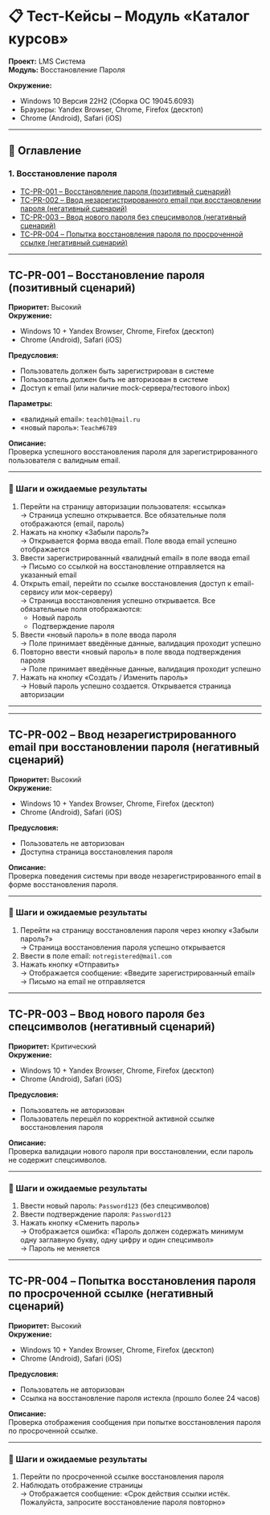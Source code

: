 # 📋 Тест-Кейсы – Модуль «Каталог курсов»

**Проект:** LMS Система  
**Модуль:** Восстановление Пароля  

**Окружение:**  
- Windows 10 Версия 22H2 (Сборка ОС 19045.6093)  
- Браузеры: Yandex Browser, Chrome, Firefox (десктоп)  
- Chrome (Android), Safari (iOS)  

---

## 📌 Оглавление

### 1. Восстановление пароля
- [TC-PR-001 – Восстановление пароля (позитивный сценарий)](#tc-pr-001--восстановление-пароля-позитивный-сценарий)
- [TC-PR-002 – Ввод незарегистрированного email при восстановлении пароля (негативный сценарий)](#tc-pr-002--ввод-незарегистрированного-email-при-восстановлении-пароля-негативный-сценарий)
- [TC-PR-003 – Ввод нового пароля без спецсимволов (негативный сценарий)](#tc-pr-003--ввод-нового-пароля-без-спецсимволов-негативный-сценарий)
- [TC-PR-004 – Попытка восстановления пароля по просроченной ссылке (негативный сценарий)](#tc-pr-004--попытка-восстановления-пароля-по-просроченной-ссылке-негативный-сценарий)

---

## TC-PR-001 – Восстановление пароля (позитивный сценарий)

**Приоритет:** Высокий  
**Окружение:**  
- Windows 10 + Yandex Browser, Chrome, Firefox (десктоп)  
- Chrome (Android), Safari (iOS)  

**Предусловия:**  
- Пользователь должен быть зарегистрирован в системе  
- Пользователь должен быть не авторизован в системе  
- Доступ к email (или наличие mock-сервера/тестового inbox)  

**Параметры:**  
- «валидный email»: `teach01@mail.ru`  
- «новый пароль»: `Teach#6789`  

**Описание:**  
Проверка успешного восстановления пароля для зарегистрированного пользователя с валидным email.

---

### 🔹 Шаги и ожидаемые результаты

1. Перейти на страницу авторизации пользователя: «ссылка»  
   → Страница успешно открывается. Все обязательные поля отображаются (email, пароль)  
2. Нажать на кнопку «Забыли пароль?»  
   → Открывается форма ввода email. Поле ввода email успешно отображается  
3. Ввести зарегистрированный «валидный email» в поле ввода email  
   → Письмо со ссылкой на восстановление отправляется на указанный email  
4. Открыть email, перейти по ссылке восстановления (доступ к email-сервису или мок-серверу)  
   → Страница восстановления успешно открывается. Все обязательные поля отображаются:  
   - Новый пароль  
   - Подтверждение пароля  
5. Ввести «новый пароль» в поле ввода пароля  
   → Поле принимает введённые данные, валидация проходит успешно  
6. Повторно ввести «новый пароль» в поле ввода подтверждения пароля  
   → Поле принимает введённые данные, валидация проходит успешно  
7. Нажать на кнопку «Создать / Изменить пароль»  
   → Новый пароль успешно создается. Открывается страница авторизации  

---

---

## TC-PR-002 – Ввод незарегистрированного email при восстановлении пароля (негативный сценарий)

**Приоритет:** Высокий  
**Окружение:**  
- Windows 10 + Yandex Browser, Chrome, Firefox (десктоп)  
- Chrome (Android), Safari (iOS)  

**Предусловия:**  
- Пользователь не авторизован  
- Доступна страница восстановления пароля  

**Описание:**  
Проверка поведения системы при вводе незарегистрированного email в форме восстановления пароля.

---

### 🔹 Шаги и ожидаемые результаты

1. Перейти на страницу восстановления пароля через кнопку «Забыли пароль?»  
   → Страница восстановления пароля успешно открывается  
2. Ввести в поле email: `notregistered@mail.com`  
3. Нажать кнопку «Отправить»  
   → Отображается сообщение: «Введите зарегистрированный email»  
   → Письмо на email не отправляется  

---

## TC-PR-003 – Ввод нового пароля без спецсимволов (негативный сценарий)

**Приоритет:** Критический  
**Окружение:**  
- Windows 10 + Yandex Browser, Chrome, Firefox (десктоп)  
- Chrome (Android), Safari (iOS)  

**Предусловия:**  
- Пользователь не авторизован  
- Пользователь перешёл по корректной активной ссылке восстановления пароля  

**Описание:**  
Проверка валидации нового пароля при восстановлении, если пароль не содержит спецсимволов.

---

### 🔹 Шаги и ожидаемые результаты

1. Ввести новый пароль: `Password123` (без спецсимволов)  
2. Ввести подтверждение пароля: `Password123`  
3. Нажать кнопку «Сменить пароль»  
   → Отображается ошибка: «Пароль должен содержать минимум одну заглавную букву, одну цифру и один спецсимвол»  
   → Пароль не меняется  

---

## TC-PR-004 – Попытка восстановления пароля по просроченной ссылке (негативный сценарий)

**Приоритет:** Высокий  
**Окружение:**  
- Windows 10 + Yandex Browser, Chrome, Firefox (десктоп)  
- Chrome (Android), Safari (iOS)  

**Предусловия:**  
- Пользователь не авторизован  
- Ссылка на восстановление пароля истекла (прошло более 24 часов)  

**Описание:**  
Проверка отображения сообщения при попытке восстановления пароля по просроченной ссылке.

---

### 🔹 Шаги и ожидаемые результаты

1. Перейти по просроченной ссылке восстановления пароля  
2. Наблюдать отображение страницы  
   → Отображается сообщение: «Срок действия ссылки истёк. Пожалуйста, запросите восстановление пароля повторно»  
